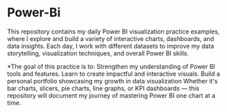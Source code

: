# Power-Bi
This repository contains my daily Power BI visualization practice examples, where I explore and build a variety of interactive charts, dashboards, and data insights. Each day, I work with different datasets to improve my data storytelling, visualization techniques, and overall Power BI skills.

*The goal of this practice is to:
Strengthen my understanding of Power BI tools and features.
Learn to create impactful and interactive visuals.
Build a personal portfolio showcasing my growth in data visualization 
Whether it's bar charts, slicers, pie charts, line graphs, or KPI dashboards — this repository will document my journey of mastering Power BI one chart at a time.

